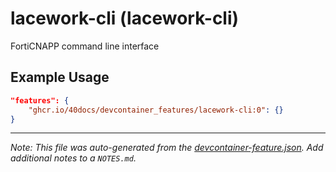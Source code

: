 
# lacework-cli (lacework-cli)

FortiCNAPP command line interface

## Example Usage

```json
"features": {
    "ghcr.io/40docs/devcontainer_features/lacework-cli:0": {}
}
```





---

_Note: This file was auto-generated from the [devcontainer-feature.json](https://github.com/40docs/devcontainer_features/blob/main/src/lacework-cli/devcontainer-feature.json).  Add additional notes to a `NOTES.md`._
